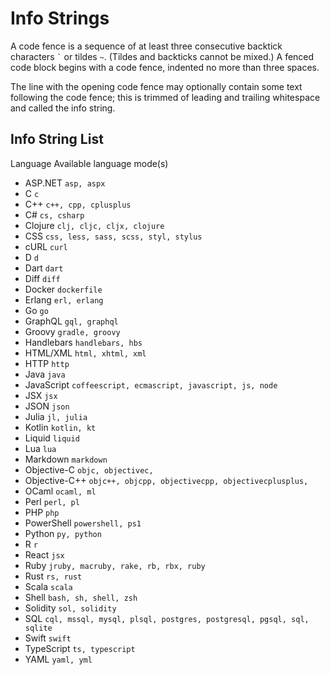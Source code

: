 # Info Strings

A code fence is a sequence of at least three consecutive backtick characters
`` ` `` or tildes `~`. (Tildes and backticks cannot be mixed.) A fenced code
block begins with a code fence, indented no more than three spaces.

The line with the opening code fence may optionally contain some text following
the code fence; this is trimmed of leading and trailing whitespace and called
the info string.

## Info String List

Language	Available language mode(s)
- ASP.NET	`asp, aspx`
- C	`c`
- C++	`c++, cpp, cplusplus`
- C#	`cs, csharp`
- Clojure	`clj, cljc, cljx, clojure`
- CSS	`css, less, sass, scss, styl, stylus`
- cURL	`curl`
- D	`d`
- Dart	`dart`
- Diff	`diff`
- Docker	`dockerfile`
- Erlang	`erl, erlang`
- Go	`go`
- GraphQL	`gql, graphql`
- Groovy	`gradle, groovy`
- Handlebars	`handlebars, hbs`
- HTML/XML	`html, xhtml, xml`
- HTTP	`http`
- Java	`java`
- JavaScript	`coffeescript, ecmascript, javascript, js, node`
- JSX	`jsx`
- JSON	`json`
- Julia	`jl, julia`
- Kotlin	`kotlin, kt`
- Liquid	`liquid`
- Lua	`lua`
- Markdown	`markdown`
- Objective-C	`objc, objectivec,`
- Objective-C++	`objc++, objcpp, objectivecpp, objectivecplusplus,`
- OCaml	`ocaml, ml`
- Perl	`perl, pl`
- PHP	`php`
- PowerShell	`powershell, ps1`
- Python	`py, python`
- R	`r`
- React	`jsx`
- Ruby	`jruby, macruby, rake, rb, rbx, ruby`
- Rust	`rs, rust`
- Scala	`scala`
- Shell	`bash, sh, shell, zsh`
- Solidity	`sol, solidity`
- SQL	`cql, mssql, mysql, plsql, postgres, postgresql, pgsql, sql, sqlite`
- Swift	`swift`
- TypeScript	`ts, typescript`
- YAML	`yaml, yml`